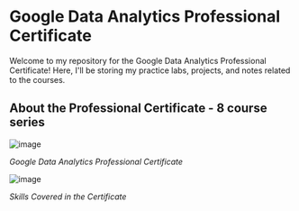 # Google Data Analytics Professional Certificate 

Welcome to my repository for the Google Data Analytics Professional Certificate! Here, I'll be storing my practice labs, projects, and notes related to the courses.

## About the Professional Certificate - 8 course series

![image](https://github.com/Eng-Ahmed-Rifai/Google-Data-Analytics-Professional-Certificate/assets/110114267/07209fec-a409-4086-9428-431d4d08c01c)


*Google Data Analytics Professional Certificate*

![image](https://github.com/Eng-Ahmed-Rifai/Google-Data-Analytics-Professional-Certificate/assets/110114267/71d2d7f3-0e23-4dd4-8136-73826ab7344e)


*Skills Covered in the Certificate* 
 
